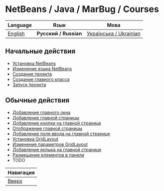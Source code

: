 # NetBeans / Java / MarBug / Courses

| Language | Язык | Мова |
| -------- | ---- | ---- |
| [English](README.md) | **Русский / Russian** | [Українська / Ukrainian](README.uk.md) |

## Начальные действия ##

* [Установка NetBeans](install/README.ru.md)
* [Изменение языка NetBeans](change-language/README.ru.md)
* [Создание проекта](create-project/README.ru.md)
* [Создание главного класса](add-main-class/README.ru.md)
* [Запуск проекта](run-project/README.ru.md)

## Обычные действия ##

* [Добавление главного окна](add-main-window/README.ru.md)
* [Добавление главной страницы](add-main-page/README.ru.md)
* [Добавление кнопки на главной странице](add-main-page-button/README.ru.md)
* [Отображение главной страницы](show-main-page/README.ru.md)
* [Добавление поля ввода на главной странице](add-main-page-input/README.ru.md)
* [Установка GridLayout](set-grid-layout/README.ru.md)
* [Изменение параметров GridLayout](change-grid-layout-params/README.ru.md)
* [Добавление яклыка на главной странице](add-main-page-label/README.ru.md)
* [Размещение елементов в панели](move-items-to-panel/README.ru.md)
* TODO

| Навигация                |
| ------------------------ |
| [Вверх](../README.ru.md) |
